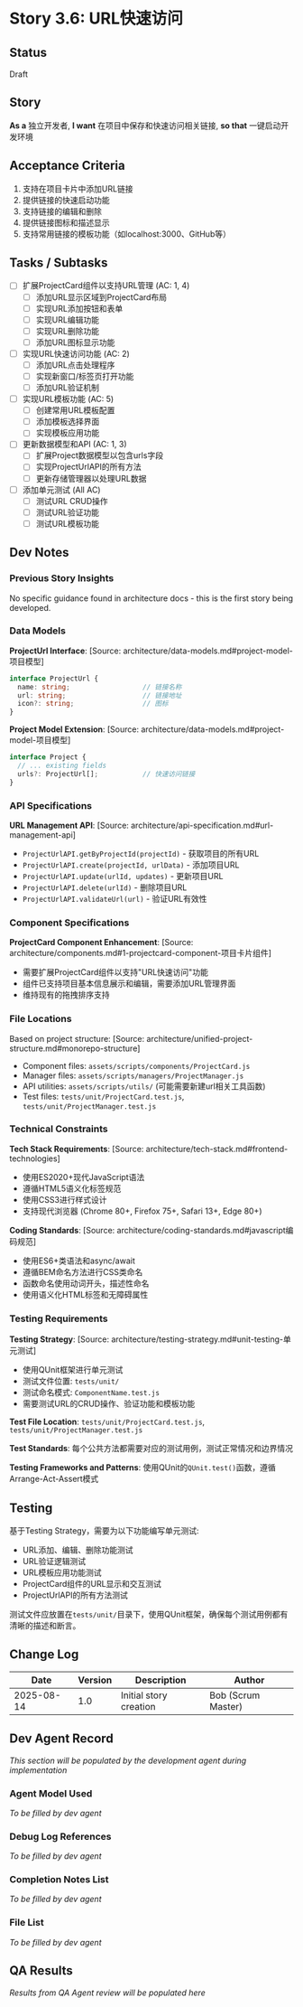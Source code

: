 # Story 3.6: URL快速访问

## Status
Draft

## Story
**As a** 独立开发者,
**I want** 在项目中保存和快速访问相关链接,
**so that** 一键启动开发环境

## Acceptance Criteria
1. 支持在项目卡片中添加URL链接
2. 提供链接的快速启动功能
3. 支持链接的编辑和删除
4. 提供链接图标和描述显示
5. 支持常用链接的模板功能（如localhost:3000、GitHub等）

## Tasks / Subtasks
- [ ] 扩展ProjectCard组件以支持URL管理 (AC: 1, 4)
  - [ ] 添加URL显示区域到ProjectCard布局
  - [ ] 实现URL添加按钮和表单
  - [ ] 实现URL编辑功能
  - [ ] 实现URL删除功能
  - [ ] 添加URL图标显示功能
- [ ] 实现URL快速访问功能 (AC: 2)
  - [ ] 添加URL点击处理程序
  - [ ] 实现新窗口/标签页打开功能
  - [ ] 添加URL验证机制
- [ ] 实现URL模板功能 (AC: 5)
  - [ ] 创建常用URL模板配置
  - [ ] 添加模板选择界面
  - [ ] 实现模板应用功能
- [ ] 更新数据模型和API (AC: 1, 3)
  - [ ] 扩展Project数据模型以包含urls字段
  - [ ] 实现ProjectUrlAPI的所有方法
  - [ ] 更新存储管理器以处理URL数据
- [ ] 添加单元测试 (All AC)
  - [ ] 测试URL CRUD操作
  - [ ] 测试URL验证功能
  - [ ] 测试URL模板功能

## Dev Notes

### Previous Story Insights
No specific guidance found in architecture docs - this is the first story being developed.

### Data Models
**ProjectUrl Interface**: [Source: architecture/data-models.md#project-model-项目模型]
```typescript
interface ProjectUrl {
  name: string;                  // 链接名称
  url: string;                   // 链接地址
  icon?: string;                 // 图标
}
```

**Project Model Extension**: [Source: architecture/data-models.md#project-model-项目模型]
```typescript
interface Project {
  // ... existing fields
  urls?: ProjectUrl[];           // 快速访问链接
}
```

### API Specifications
**URL Management API**: [Source: architecture/api-specification.md#url-management-api]
- `ProjectUrlAPI.getByProjectId(projectId)` - 获取项目的所有URL
- `ProjectUrlAPI.create(projectId, urlData)` - 添加项目URL
- `ProjectUrlAPI.update(urlId, updates)` - 更新项目URL  
- `ProjectUrlAPI.delete(urlId)` - 删除项目URL
- `ProjectUrlAPI.validateUrl(url)` - 验证URL有效性

### Component Specifications
**ProjectCard Component Enhancement**: [Source: architecture/components.md#1-projectcard-component-项目卡片组件]
- 需要扩展ProjectCard组件以支持"URL快速访问"功能
- 组件已支持项目基本信息展示和编辑，需要添加URL管理界面
- 维持现有的拖拽排序支持

### File Locations
Based on project structure: [Source: architecture/unified-project-structure.md#monorepo-structure]
- Component files: `assets/scripts/components/ProjectCard.js`
- Manager files: `assets/scripts/managers/ProjectManager.js`
- API utilities: `assets/scripts/utils/` (可能需要新建url相关工具函数)
- Test files: `tests/unit/ProjectCard.test.js`, `tests/unit/ProjectManager.test.js`

### Technical Constraints
**Tech Stack Requirements**: [Source: architecture/tech-stack.md#frontend-technologies]
- 使用ES2020+现代JavaScript语法
- 遵循HTML5语义化标签规范
- 使用CSS3进行样式设计
- 支持现代浏览器 (Chrome 80+, Firefox 75+, Safari 13+, Edge 80+)

**Coding Standards**: [Source: architecture/coding-standards.md#javascript编码规范]
- 使用ES6+类语法和async/await
- 遵循BEM命名方法进行CSS类命名
- 函数命名使用动词开头，描述性命名
- 使用语义化HTML标签和无障碍属性

### Testing Requirements
**Testing Strategy**: [Source: architecture/testing-strategy.md#unit-testing-单元测试]
- 使用QUnit框架进行单元测试
- 测试文件位置: `tests/unit/`
- 测试命名模式: `ComponentName.test.js`
- 需要测试URL的CRUD操作、验证功能和模板功能

**Test File Location**: `tests/unit/ProjectCard.test.js`, `tests/unit/ProjectManager.test.js`

**Test Standards**: 每个公共方法都需要对应的测试用例，测试正常情况和边界情况

**Testing Frameworks and Patterns**: 使用QUnit的`QUnit.test()`函数，遵循Arrange-Act-Assert模式

## Testing
基于Testing Strategy，需要为以下功能编写单元测试:
- URL添加、编辑、删除功能测试
- URL验证逻辑测试  
- URL模板应用功能测试
- ProjectCard组件的URL显示和交互测试
- ProjectUrlAPI的所有方法测试

测试文件应放置在`tests/unit/`目录下，使用QUnit框架，确保每个测试用例都有清晰的描述和断言。

## Change Log
| Date | Version | Description | Author |
|------|---------|-------------|--------|
| 2025-08-14 | 1.0 | Initial story creation | Bob (Scrum Master) |

## Dev Agent Record
*This section will be populated by the development agent during implementation*

### Agent Model Used
*To be filled by dev agent*

### Debug Log References
*To be filled by dev agent*

### Completion Notes List
*To be filled by dev agent*

### File List
*To be filled by dev agent*

## QA Results
*Results from QA Agent review will be populated here*